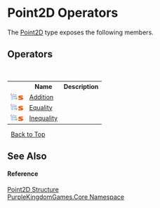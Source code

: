 # Point2D Operators
 

The <a href="T_PurpleKingdomGames_Core_Point2D">Point2D</a> type exposes the following members.


## Operators
&nbsp;<table><tr><th></th><th>Name</th><th>Description</th></tr><tr><td>![Public operator](media/puboperator.gif "Public operator")![Static member](media/static.gif "Static member")</td><td><a href="M_PurpleKingdomGames_Core_Point2D_op_Addition">Addition</a></td><td /></tr><tr><td>![Public operator](media/puboperator.gif "Public operator")![Static member](media/static.gif "Static member")</td><td><a href="M_PurpleKingdomGames_Core_Point2D_op_Equality">Equality</a></td><td /></tr><tr><td>![Public operator](media/puboperator.gif "Public operator")![Static member](media/static.gif "Static member")</td><td><a href="M_PurpleKingdomGames_Core_Point2D_op_Inequality">Inequality</a></td><td /></tr></table>&nbsp;
<a href="#point2d-operators">Back to Top</a>

## See Also


#### Reference
<a href="T_PurpleKingdomGames_Core_Point2D">Point2D Structure</a><br /><a href="N_PurpleKingdomGames_Core">PurpleKingdomGames.Core Namespace</a><br />
